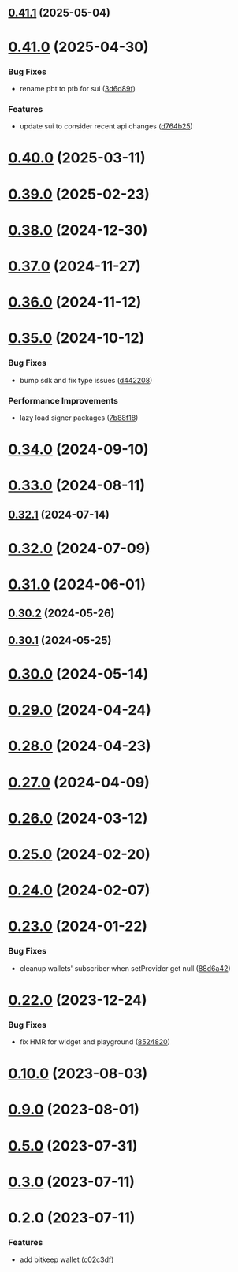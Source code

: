 ## [0.41.1](https://github.com/rango-exchange/rango-client/compare/provider-bitget@0.41.0...provider-bitget@0.41.1) (2025-05-04)



# [0.41.0](https://github.com/rango-exchange/rango-client/compare/provider-bitget@0.40.0...provider-bitget@0.41.0) (2025-04-30)


### Bug Fixes

* rename pbt to ptb for sui ([3d6d89f](https://github.com/rango-exchange/rango-client/commit/3d6d89f2265766607a15d61e0df92643fb33072b))


### Features

* update sui to consider recent api changes ([d764b25](https://github.com/rango-exchange/rango-client/commit/d764b2501df9bb295f63cdbc0b05acd4a3abb4b9))



# [0.40.0](https://github.com/rango-exchange/rango-client/compare/provider-bitget@0.39.0...provider-bitget@0.40.0) (2025-03-11)



# [0.39.0](https://github.com/rango-exchange/rango-client/compare/provider-bitget@0.38.0...provider-bitget@0.39.0) (2025-02-23)



# [0.38.0](https://github.com/rango-exchange/rango-client/compare/provider-bitget@0.37.0...provider-bitget@0.38.0) (2024-12-30)



# [0.37.0](https://github.com/rango-exchange/rango-client/compare/provider-bitget@0.36.0...provider-bitget@0.37.0) (2024-11-27)



# [0.36.0](https://github.com/rango-exchange/rango-client/compare/provider-bitget@0.35.0...provider-bitget@0.36.0) (2024-11-12)



# [0.35.0](https://github.com/rango-exchange/rango-client/compare/provider-bitget@0.34.0...provider-bitget@0.35.0) (2024-10-12)


### Bug Fixes

* bump sdk and fix type issues ([d442208](https://github.com/rango-exchange/rango-client/commit/d4422083bf5dd27d5f509ce1db7f9560d05428c8))


### Performance Improvements

* lazy load signer packages ([7b88f18](https://github.com/rango-exchange/rango-client/commit/7b88f1834f7b29b4b81ab6c81a07bb88e8ccf55c))



# [0.34.0](https://github.com/rango-exchange/rango-client/compare/provider-bitget@0.33.0...provider-bitget@0.34.0) (2024-09-10)



# [0.33.0](https://github.com/rango-exchange/rango-client/compare/provider-bitget@0.32.1...provider-bitget@0.33.0) (2024-08-11)



## [0.32.1](https://github.com/rango-exchange/rango-client/compare/provider-bitget@0.32.0...provider-bitget@0.32.1) (2024-07-14)



# [0.32.0](https://github.com/rango-exchange/rango-client/compare/provider-bitget@0.30.2...provider-bitget@0.32.0) (2024-07-09)



# [0.31.0](https://github.com/rango-exchange/rango-client/compare/provider-bitget@0.30.2...provider-bitget@0.31.0) (2024-06-01)



## [0.30.2](https://github.com/rango-exchange/rango-client/compare/provider-bitget@0.30.1...provider-bitget@0.30.2) (2024-05-26)



## [0.30.1](https://github.com/rango-exchange/rango-client/compare/provider-bitget@0.30.0...provider-bitget@0.30.1) (2024-05-25)



# [0.30.0](https://github.com/rango-exchange/rango-client/compare/provider-bitget@0.29.0...provider-bitget@0.30.0) (2024-05-14)



# [0.29.0](https://github.com/rango-exchange/rango-client/compare/provider-bitget@0.28.0...provider-bitget@0.29.0) (2024-04-24)



# [0.28.0](https://github.com/rango-exchange/rango-client/compare/provider-bitget@0.27.0...provider-bitget@0.28.0) (2024-04-23)



# [0.27.0](https://github.com/rango-exchange/rango-client/compare/provider-bitget@0.26.0...provider-bitget@0.27.0) (2024-04-09)



# [0.26.0](https://github.com/rango-exchange/rango-client/compare/provider-bitget@0.25.0...provider-bitget@0.26.0) (2024-03-12)



# [0.25.0](https://github.com/rango-exchange/rango-client/compare/provider-bitget@0.24.0...provider-bitget@0.25.0) (2024-02-20)



# [0.24.0](https://github.com/rango-exchange/rango-client/compare/provider-bitget@0.23.0...provider-bitget@0.24.0) (2024-02-07)



# [0.23.0](https://github.com/rango-exchange/rango-client/compare/provider-bitget@0.22.0...provider-bitget@0.23.0) (2024-01-22)


### Bug Fixes

* cleanup wallets' subscriber when setProvider get null ([88d6a42](https://github.com/rango-exchange/rango-client/commit/88d6a423c49b34b3d9ff567e22df36c3b009bb76))



# [0.22.0](https://github.com/rango-exchange/rango-client/compare/provider-bitget@0.20.0...provider-bitget@0.22.0) (2023-12-24)


### Bug Fixes

* fix HMR for widget and playground ([8524820](https://github.com/rango-exchange/rango-client/commit/8524820f10cf0b8921f3db0c4f620ff98daa4103))



# [0.10.0](https://github.com/rango-exchange/rango-client/compare/provider-bitkeep@0.9.0...provider-bitkeep@0.10.0) (2023-08-03)



# [0.9.0](https://github.com/rango-exchange/rango-client/compare/provider-bitkeep@0.8.0...provider-bitkeep@0.9.0) (2023-08-01)



# [0.5.0](https://github.com/rango-exchange/rango-client/compare/provider-bitkeep@0.4.0...provider-bitkeep@0.5.0) (2023-07-31)



# [0.3.0](https://github.com/rango-exchange/rango-client/compare/provider-bitkeep@0.2.0...provider-bitkeep@0.3.0) (2023-07-11)



# 0.2.0 (2023-07-11)


### Features

* add bitkeep wallet ([c02c3df](https://github.com/rango-exchange/rango-client/commit/c02c3dfd236070295eada74aeb97514f8dacd0ed))



